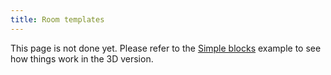 ```yaml
---
title: Room templates
---
```


This page is not done yet. Please refer to the [Simple blocks](../examples/simple-blocks) example to see how things work in the 3D version.